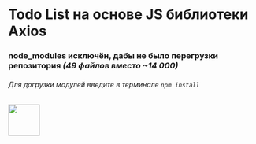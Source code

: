 # Todo List на основе JS библиотеки Axios
### **node_modules исключён, дабы не было перегрузки репозитория** *(49 файлов вместо ~14 000)*
###### Для догрузки модулей введите в терминале `npm install`
<img src="https://c.tenor.com/TReUojNlZ6wAAAAi/js-javascript.gif" width="64" height="64">
